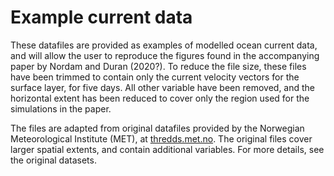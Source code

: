 # Example current data

These datafiles are provided as examples of modelled ocean current data, and will allow the user to reproduce the figures found in the accompanying paper by Nordam and Duran (2020?). To reduce the file size, these files have been trimmed to contain only the current velocity vectors for the surface layer, for five days. All other variable have been removed, and the horizontal extent has been reduced to cover only the region used for the simulations in the paper.

The files are adapted from original datafiles provided by the Norwegian Meteorological Institute (MET), at [thredds.met.no](https://thredds.met.no). The original files cover larger spatial extents, and contain additional variables. For more details, see the original datasets.
